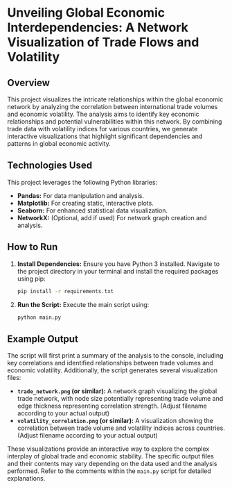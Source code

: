# Unveiling Global Economic Interdependencies: A Network Visualization of Trade Flows and Volatility

## Overview

This project visualizes the intricate relationships within the global economic network by analyzing the correlation between international trade volumes and economic volatility.  The analysis aims to identify key economic relationships and potential vulnerabilities within this network.  By combining trade data with volatility indices for various countries, we generate interactive visualizations that highlight significant dependencies and patterns in global economic activity.

## Technologies Used

This project leverages the following Python libraries:

* **Pandas:** For data manipulation and analysis.
* **Matplotlib:** For creating static, interactive plots.
* **Seaborn:** For enhanced statistical data visualization.
* **NetworkX:** (Optional, add if used) For network graph creation and analysis.


## How to Run

1. **Install Dependencies:** Ensure you have Python 3 installed.  Navigate to the project directory in your terminal and install the required packages using pip:

   ```bash
   pip install -r requirements.txt
   ```

2. **Run the Script:** Execute the main script using:

   ```bash
   python main.py
   ```

## Example Output

The script will first print a summary of the analysis to the console, including key correlations and identified relationships between trade volumes and economic volatility.  Additionally, the script generates several visualization files:

* **`trade_network.png` (or similar):** A network graph visualizing the global trade network, with node size potentially representing trade volume and edge thickness representing correlation strength.  (Adjust filename according to your actual output)
* **`volatility_correlation.png` (or similar):** A visualization showing the correlation between trade volume and volatility indices across countries. (Adjust filename according to your actual output)

These visualizations provide an interactive way to explore the complex interplay of global trade and economic stability.  The specific output files and their contents may vary depending on the data used and the analysis performed.  Refer to the comments within the `main.py` script for detailed explanations.